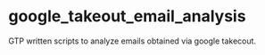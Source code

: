 # google_takeout_email_analysis
GTP written scripts to analyze emails obtained via google takecout.

